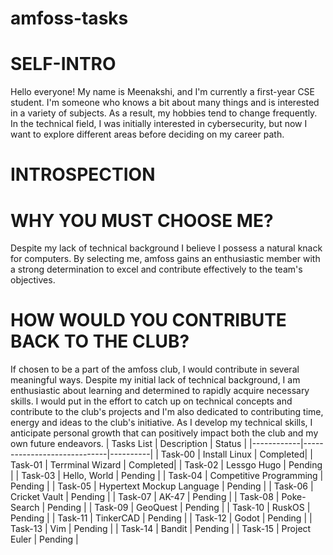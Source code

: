 # amfoss-tasks
# SELF-INTRO 
Hello everyone!
My name is Meenakshi, and I'm currently a first-year CSE student. I'm someone who knows a bit about many things and is interested in a variety of subjects. As a result, my hobbies tend to change frequently. In the technical field, I was initially interested in cybersecurity, but now I want to explore different areas before deciding on my career path.
# INTROSPECTION
# WHY YOU MUST CHOOSE ME?
Despite my lack of technical background I believe I possess a natural knack for computers. By selecting me, amfoss gains an enthusiastic member with a strong determination to excel and contribute effectively to the team's objectives.
# HOW WOULD YOU CONTRIBUTE BACK TO THE CLUB?
If chosen to be a part of the amfoss club, I would contribute in several meaningful ways. Despite my initial lack of technical background, I am enthusiastic about learning and determined to rapidly acquire necessary skills. I would put in the effort to catch up on technical concepts and contribute to the club's projects and I'm also dedicated to contributing time, energy and ideas to the club's initiative. As I develop my technical skills, I anticipate personal growth that can positively impact both the club and my own future endeavors. 
| Tasks List |    Description              | Status   |
|------------|-----------------------------|----------| 
| Task-00    | Install Linux               | Completed|
| Task-01    | Terrminal Wizard            | Completed|
| Task-02    | Lessgo Hugo                 | Pending  |
| Task-03    | Hello, World                | Pending  |
| Task-04    | Competitive Programming     | Pending  |
| Task-05    | Hypertext Mockup Language   | Pending  |
| Task-06    | Cricket Vault               | Pending  |
| Task-07    | AK-47                       | Pending  |
| Task-08    | Poke-Search                 | Pending  |
| Task-09    | GeoQuest                    | Pending  |
| Task-10    | RuskOS                      | Pending  |
| Task-11    | TinkerCAD                   | Pending  |
| Task-12    | Godot                       | Pending  |
| Task-13    | Vim                         | Pending  |
| Task-14    | Bandit                      | Pending  |
| Task-15    | Project Euler               | Pending  |
